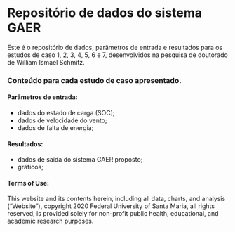 # Repositório de dados do sistema GAER
Este é o repositório de dados, parâmetros de entrada e resultados para os estudos de caso 1, 2, 3, 4, 5, 6 e 7, desenvolvidos na pesquisa de doutorado de William Ismael Schmitz.

### Conteúdo para cada estudo de caso apresentado.
#### Parâmetros de entrada:
- dados do estado de carga (SOC);
- dados de velocidade do vento;
- dados de falta de energia;
#### Resultados:
- dados de saída do sistema GAER proposto;
- gráficos;

#### Terms of Use: 
This website and its contents herein, including all data, charts, and analysis (“Website”), copyright 2020 Federal University of Santa Maria, all rights reserved, is provided solely for non-profit public health, educational, and academic research purposes.
